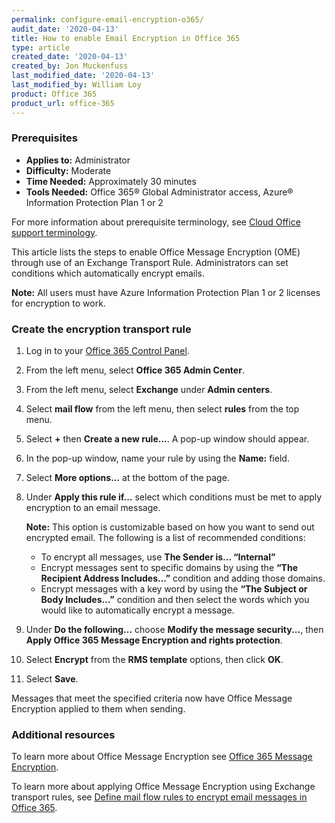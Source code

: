 ```yaml
---
permalink: configure-email-encryption-o365/
audit_date: '2020-04-13'
title: How to enable Email Encryption in Office 365
type: article
created_date: '2020-04-13'
created_by: Jon Muckenfuss
last_modified_date: '2020-04-13'
last_modified_by: William Loy
product: Office 365
product_url: office-365
---
```


### Prerequisites

- **Applies to:** Administrator
- **Difficulty:** Moderate
- **Time Needed:** Approximately 30 minutes
- **Tools Needed:** Office 365&reg; Global Administrator access, Azure&reg; Information Protection Plan 1 or 2

For more information about prerequisite terminology, see [Cloud Office support terminology](/how-to/cloud-office-support-terminology).

This article lists the steps to enable Office Message Encryption (OME) through use of an Exchange Transport Rule. Administrators can set conditions which automatically encrypt emails.

**Note:** All users must have Azure Information Protection Plan 1 or 2 licenses for encryption to work.

### Create the encryption transport rule

1.	Log in to your [Office 365 Control Panel](https://office365.cp.rackspace.com).

2.	From the left menu, select **Office 365 Admin Center**.

3.	From the left menu, select **Exchange** under **Admin centers**.

4.	Select **mail flow** from the left menu, then select **rules** from the top menu.

5.	Select **+** then **Create a new rule...**. A pop-up window should appear.

6.  In the pop-up window, name your rule by using the **Name:** field.

7.  Select **More options...** at the bottom of the page.

8.  Under **Apply this rule if...** select which conditions must be met to apply encryption to an email message.

    **Note:** This option is customizable based on how you want to send out encrypted email. The following is a list of recommended conditions:

    -	To encrypt all messages, use **The Sender is… “Internal”**
    -	Encrypt messages sent to specific domains by using the  **“The Recipient Address Includes…”** condition and adding those domains.
    -	Encrypt messages with a key word by using the **“The Subject or Body Includes…”** condition and then select the words which you would like to automatically encrypt a message.

8.  Under **Do the following...** choose **Modify the message security...**, then **Apply Office 365 Message Encryption and rights protection**.

9.  Select **Encrypt** from the **RMS template** options, then click **OK**.

10.  Select **Save**.

Messages that meet the specified criteria now have Office Message Encryption applied to them when sending.

### Additional resources

To learn more about Office Message Encryption see [Office 365 Message Encryption](https://docs.microsoft.com/en-us/microsoft-365/compliance/ome?view=o365-worldwide).

To learn more about applying Office Message Encryption using Exchange transport rules, see [Define mail flow rules to encrypt email messages in Office 365](https://docs.microsoft.com/en-us/microsoft-365/compliance/define-mail-flow-rules-to-encrypt-email?view=o365-worldwide).
